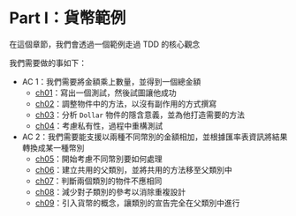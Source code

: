 # Part I：貨幣範例

在這個章節，我們會透過一個範例走過 TDD 的核心觀念

我們需要做的事如下：
- AC 1：我們需要將金額乘上數量，並得到一個總金額
  - [ch01](https://github.com/moneychien19/tdd-javascript/blob/main/src/part1/ch01)：寫出一個測試，然後試圖讓他成功
  - [ch02](https://github.com/moneychien19/tdd-javascript/blob/main/src/part1/ch02)：調整物件中的方法，以沒有副作用的方式撰寫
  - [ch03](https://github.com/moneychien19/tdd-javascript/blob/main/src/part1/ch03)：分析 `Dollar` 物件的隱含意義，並為他打造需要的方法
  - [ch04](https://github.com/moneychien19/tdd-javascript/blob/main/src/part1/ch04)：考慮私有性，過程中重構測試
- AC 2：我們需要能支援以兩種不同幣別的金額相加，並根據匯率表資訊將結果轉換成某一種幣別
  - [ch05](https://github.com/moneychien19/tdd-javascript/blob/main/src/part1/ch05)：開始考慮不同幣別要如何處理
  - [ch06](https://github.com/moneychien19/tdd-javascript/blob/main/src/part1/ch06)：建立共用的父類別，並將共用的方法移至父類別中
  - [ch07](https://github.com/moneychien19/tdd-javascript/blob/main/src/part1/ch07)：判斷兩個類別的物件不應相同
  - [ch08](https://github.com/moneychien19/tdd-javascript/blob/main/src/part1/ch08)：減少對子類別的參考以消除重複設計
  - [ch09](https://github.com/moneychien19/tdd-javascript/blob/main/src/part1/ch09)：引入貨幣的概念，讓類別的宣告完全在父類別中進行